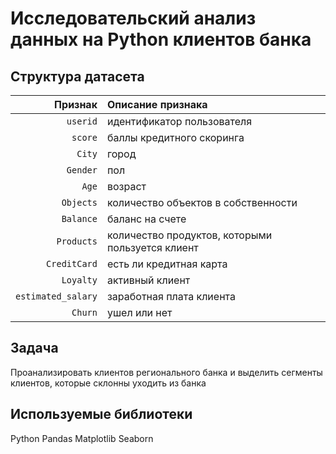 # Исследовательский анализ данных на Python клиентов банка

## Структура датасета
|Признак|Описание признака|
|---:|:---|
|`userid`|идентификатор пользователя|
|`score`|баллы кредитного скоринга|
|`City`|город|
|`Gender`|пол|
|`Age`|возраст|
|`Objects`|количество объектов в собственности|
|`Balance`|баланс на счете|
|`Products`|количество продуктов, которыми пользуется клиент|
|`CreditCard`|есть ли кредитная карта|
|`Loyalty`|активный клиент|
|`estimated_salary`|заработная плата клиента|
|`Churn`|ушел или нет|


## Задача
Проанализировать клиентов регионального банка и выделить сегменты клиентов, которые склонны уходить из банка
## Используемые библиотеки
Python
Pandas
Matplotlib
Seaborn